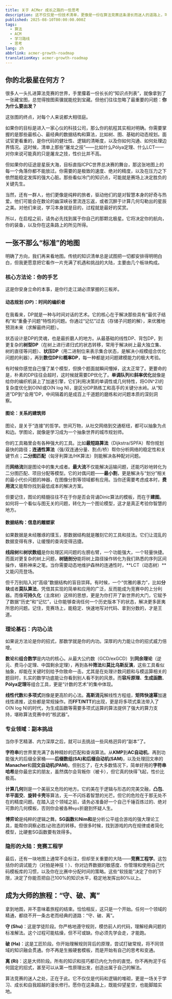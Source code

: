 ```yaml
---
title: 关于 ACMer 成长之路的一些思考
description: 这不仅仅是一份技术清单，更像是一份在算法竞赛这条漫长而迷人的道路上，可能会用到的地图和旅行指南。
published: 2025-08-10T00:00:00.000Z
tags:
  - 算法
  - ACM
  - 学习路线
  - 思考
lang: zh
abbrlink: acmer-growth-roadmap
translationKey: acmer-growth-roadmap
---
```


## 你的北极星在何方？

很多人一头扎进算法竞赛的世界，手里攥着一份长长的“知识点列表”，就像拿到了一张藏宝图，总觉得按图索骥就能挖到宝藏。但他们往往忽略了最重要的问题：**你为什么要出发？**

这张图的终点，对每个人来说都大相径庭。

如果你的目标是进入一家心仪的科技公司，那么你的航程其实相对明确。你需要掌握的是那些最核心、最经典的数据结构和算法，比如树、图、基础的动态规划。面试官更看重的，是你代码的健壮性、逻辑的清晰度，以及你如何沟通、如何处理边界情况。这时候，清单上那些“屠龙之技”——比如什么Pólya定理、什么LCT——对你来说可能真的只是屠龙之技，性价比并不高。

但如果你的征途是星辰大海，目标直指ICPC世界总决赛的舞台，那这张地图上的每一个角落你都不能放过。你需要的是极致的速度、绝对的精度，以及在压力之下依然能稳定发挥的强大心脏。那些看似冷门的知识点，可能就是赛场上决定胜负的关键先生。

当然，还有一群人，他们更像是纯粹的旅者，驱动他们的是对智慧本身的好奇与热爱。他们可能会在数论的幽深峡谷里流连忘返，或者沉醉于计算几何勾勒出的星辰之美。对他们来说，学习本身就是目的，过程就是最好的奖赏。

所以，在启程之前，请务必先找到属于你自己的那颗北极星。它将决定你的航向，你的装备，以及你在这条路上的所见所得。

## 一张不那么“标准”的地图

明确了方向，我们再来看地图。传统的知识清单总是试图把一切都安排得明明白白，但我更愿意把它看作一片充满了机遇和挑战的大陆，主要由几个板块构成。

### 核心方法论：你的手艺

这是你安身立命的本事，是你行走江湖必须掌握的三板斧。

#### 动态规划 (DP)：时间的编织者

在我看来，DP就是一种与时间对话的艺术。它的核心在于解决那些具有“最优子结构”和“重叠子问题”特性的问题。你通过“记忆”过去（存储子问题的解），来优雅地预测未来（求解最终问题）。

状态设计是DP的灵魂，也是最折磨人的地方。从最基础的线性DP、背包DP，到更复杂的**树型DP**（在树上进行递归式的状态转移，常用于解决树上最大独立集、树的直径等问题）、**状压DP**（用二进制位来表示集合状态，是解决小规模组合优化问题的利器），再到**数位DP**和**概率DP**，每一种都是对问题建模能力的极大考验。

有时候你感觉自己懂了某个模型，但换个题面就瞬间懵掉，这太正常了。更要命的是，朴素的DP往往会超时，这时候就需要DP优化了。**单调队列**和**斜率优化**就像是给你的编织机装上了加速引擎，它们利用决策的单调性或几何特性，将O(N^2)的复杂度优化到O(N)或O(N log N)，是区分DP熟练工和高手的关键分水岭。从“知道”DP到“会用”DP，中间隔着的是成百上千道题的磨练和对问题本质的深刻洞察。

#### 图论：关系的建筑师

图论，是关于“连接”的哲学。世间万物，从社交网络到交通枢纽，都可以抽象为点和边。学图论，就像是学习成为一个抽象世界的城市规划师。

你的工具箱里会有各种强大的工具。比如**最短路算法**（Dijkstra/SPFA）帮你规划最快的路径；**连通性算法**（强/双连通分量、割点/桥）帮你分析网络的稳定性和关键节点；**二分图匹配**（匈牙利算法/HK算法）则能解决各种配对问题。

而**网络流**则是图论中的集大成者。**最大流**不仅能解决运输问题，还能巧妙地转化为二分图匹配、项目分配等模型。它的对偶问题——**最小割**，更是解决与“划分”相关的最小代价问题的神器，在图像分割等领域都有应用。当你还需要考虑成本时，**费用流**又能帮你找到最低成本的解决方案。

但要记住，图论的精髓往往不在于你是否会背诵Dinic算法的模板，而在于**建图**。如何将一个看似与图无关的问题，转化为一个图论模型，这才是真正考验你智慧的地方。

#### 数据结构：信息的雕塑家

如果数据是未经雕琢的璞玉，那数据结构就是雕刻它的工具和技法。它们让混乱的数据变得有序，让缓慢的查询变得迅捷。

**线段树**和**树状数组**是你处理区间问题的左膀右臂，一个功能强大，一个轻量快捷。而面对更复杂的树上问题，**树链剖分**能将树上路径操作转化为我们熟悉的序列区间操作，堪称神来之笔。当你需要动态地维护森林的连通性时，**LCT（动态树）**又能闪亮登场。

但千万别陷入对“高级”数据结构的盲目崇拜。有时候，一个“优雅的暴力”，比如**分块**或者**莫队算法**，凭借其实现的简单和应用的广泛，反而能成为竞赛中的上分利器。而像**可持久化**（主席树）这样的思想，更是为你打开了新世界的大门，它赋予了数据“历史”和“记忆”，让你能够查询任何一个历史版本下的状态，解决更多匪夷所思的问题。记住，竞赛场上，能稳定、快速地写对代码、拿到分数的，才是王道。

### 理论基石：内功心法

如果说方法论是你的招式，那数学就是你的内功。深厚的内力能让你的招式威力倍增。

**数论**和**组合数学**是内功的核心。从最大公约数（GCD/exGCD）到**同余理论**（逆元、费马小定理、中国剩余定理），再到各种**筛法**和**莫比乌斯反演**，这些工具看似抽象，却能在关键时刻给予你致命一击。尤其是在处理计数问题和与模运算相关的题目时，扎实的数学功底能让你看到别人看不到的风景。而**容斥原理**、**生成函数**、**Pólya定理**等组合工具，更是“计数的艺术”的集中体现。

**线性代数**和**多项式**则像是更高阶的心法。**高斯消元**解线性方程组，**矩阵快速幂**加速线性递推，这些都是常规操作。而**FFT/NTT**的出现，更是将多项式乘法带入了O(N log N)的时代，为生成函数等需要多项式运算的算法提供了强大的算力支持，堪称算法竞赛中的“核武器”。

### 专业领域：副本挑战

当你手艺精湛、内力深厚之后，就可以去挑战一些风格迥异的“副本”了。

**字符串**的世界里充满了各种精妙的匹配和查询算法。从**KMP**到**AC自动机**，再到功能强大的后缀全家桶——**后缀数组(SA)**和**后缀自动机(SAM)**，以及处理回文串的**Manacher**和**回文自动机(PAM)**。但别忘了，在大多数情况下，简单好用的**字符串哈希**是你最忠实的朋友，虽然偶尔会背叛你（被卡），但它真的快得飞起，性价比极高。

**计算几何**则是一个美丽又危险的地方。它的美在于逻辑与形态的完美交融，**凸包**、**半平面交**、**旋转卡壳**等算法，无一不闪烁着智慧的光芒。但它的危险在于那无处不在的精度问题。在踏入这个领域之前，请务必准备好一个自己千锤百炼过的、绝对可靠的几何模板，否则你会被各种`eps`折磨到怀疑人生。

**博弈论**是纯粹的逻辑之舞。**SG函数**和**Nim和**是分析公平组合游戏的强大理论工具，能帮你洞察必胜/必败态的转移。但很多时候，找到游戏的内在规律或者简化模型，比硬套SG函数要有效得多。

### 隐形的大陆：竞赛工程学

最后，还有一块地图上通常不会标注，但却至关重要的大陆——**竞赛工程学**。这包括你的调试能力（对拍是神技！）、你对边界数据的敏感度、你管理和使用自己代码模板库的习惯，以及你在比赛中分配时间的策略。这些“软技能”决定了你的下限，决定了你能否把自己100%的知识水平，稳定地发挥出80%以上。

## 成为大师的旅程：“守、破、离”

拿到地图，并不意味着旅程的结束。恰恰相反，这只是一个开始。任何一个领域的精通，都绕不开一条古老而经典的道路：“守、破、离”。

**守 (Shu)**：这是学徒阶段。你严格地遵守规则，模仿前人的代码，理解经典问题的标准解法。这个过程可能枯燥，但不可或缺。你必须先学会走，才能跑。

**破 (Ha)**：这是工匠阶段。你开始理解规则背后的原理，尝试打破常规，将不同领域的知识融会贯通。你不再是生搬硬套模板，而是开始有自己的思考和变通。

**离 (Ri)**：这是大师阶段。所有的知识和技巧都已内化为你的直觉。你不再拘泥于任何固定的招式，甚至可以从第一性原理出发，创造出属于自己的解法。

算法竞赛的迷人之处，正在于此。它不仅仅是代码和逻辑的堆砌，更是一场关于学习、成长和自我超越的漫长修行。愿你在这条路上，既能仰望星空，也能脚踏实地。
